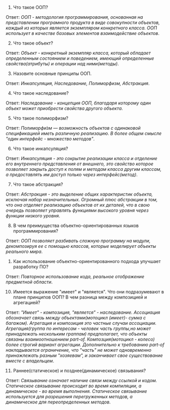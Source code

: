 1. Что такое ООП?

Ответ: *ООП - методология программирования, основанная на представлении програмного продукта в виде совокупности объектов, каждый из которых является экземпляром конкретного класса. ООП использует в качестве базовых элементов взаимодействие объектов*.

2. Что такое объект?

Ответ: *Объект - конкретный экземпляр класса, который обладает определенным состоянием и поведением, имеющий определенные свойства(атрибуты) и операции над ними(методы)*.

3. Назовите основные принципы ООП.

Ответ: *Инкапсуляция, Наследование, Полиморфизм, Абстракция*.

4. Что такое наследование?

Ответ: *Наследование - концепция ООП, благодаря которому один объект может приобрести свойства другого объекта*.

5. Что такое полиморфизм? 

Ответ: *Полиморфи́зм — возможность объектов с одинаковой спецификацией иметь различную реализацию. В более общем смысле "один интерфейс - множество методов"*.

6. Что такое инкапсуляция? 

Ответ: *Инкапсуляция - это сокрытие реализации класса и отделение его внутреннего представления от внешнего, это свойство которое позволяет закрыть доступ к полям и методам класса другим классам, а предоставлять им доступ только через интерфейс(метод)*. 

7. Что такое абстракция?

Ответ: *Абстракция - это выделение общих характеристик объекта, исключая набор незначительных. Огромный плюс абстракции в том, что она отделяет реализацию объектов от их деталей, что в свою очередь позволяет управлять функциями высокого уровня через функции низкого уровня*.

8. В чем преимущества объектно-ориентированных языков программирования?

Ответ: *ООП позволяет разбивать сложную программу на модули, декомпозируя ее с помощью классов, которые моделирует объекты реального мира*.

1. Как использование объектно-ориентированного подхода улучшает разработку ПО?

Ответ: *Повторное использование кода, реальное отображение предметной области*.

10. Имеется выражение "имеет" и "является". Что они подразумевают в плане принципов ООП? В чем разница между композицией и агрегацией?

Ответ: *"Имеет" - композиция, "является" - наследование. Ассоциация обозначает связь между объектами(мотоцикл (имеет)- сумка с багажом). Агрегация и композиция это частные случаи ассоциации. Агрегация(группа по интересам - человек часть группы,но может принадлежать нескольким граппам) предполагает, что объекты связаны взаимоотношением part-of. Композция(мотоцикл - колесо) более строгий вариант агрегации. Дополнительно к требованию part-of накладывается ограничение, что "часть" не может одновременно принажлежать разным "хозяевам", и заканчивает свое существование вместе с владельцем*.

11. Раннее(статическое) и позднее(динамическое) связывания?

Ответ: *Связывание означает наличие связи между ссылкой и кодом. Статическое связывание происходит во время компиляции, а динамическое - во время выполнения. Статическое связывание используется для разрешения перегруженных методов, а динамическое для переопределенных методов*.

